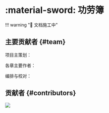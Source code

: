 # :material-sword: 功劳簿

!!! warning ":construction: 文档施工中"

## 主要贡献者 {#team}

项目主策划：

各章主要作者：

编排与校对：

## 贡献者 {#contributors}

[![](https://contrib.rocks/image?repo=LightYourJourney/pc-squad-docs)](https://github.com/LightYourJourney/pc-squad-docs/graphs/contributors)
